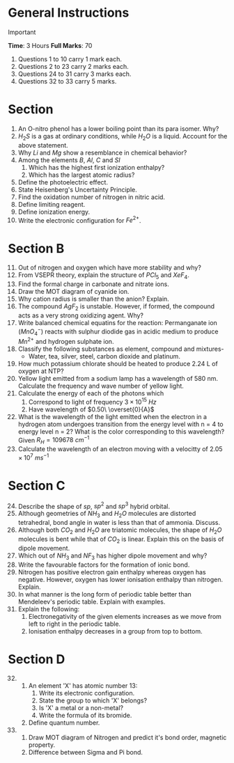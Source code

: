 # General Instructions
> [!IMPORTANT]
> **Time**: 3 Hours 
> **Full Marks**: 70 

1. Questions 1 to 10 carry 1 mark each. 
2. Questions 2 to 23 carry 2 marks each.
3. Questions 24 to 31 carry 3 marks each.
4. Questions 32 to 33 carry 5 marks. 

# Section 
1. An O-nitro phenol has a lower boiling point than its para isomer. Why?
2. $H_2S$ is a gas at ordinary conditions, while $H_2O$ is a liquid. Account for the above statement. 
3. Why $Li$ and $Mg$ show a resemblance in chemical behavior? 
4. Among the elements $B$, $Al$, $C$ and $SI$
    1. Which has the highest first ionization enthalpy?
    2. Which has the largest atomic radius?
5. Define the photoelectric effect. 
6. State Heisenberg's Uncertainty Principle.
7. Find the oxidation number of nitrogen in nitric acid. 
8. Define limiting reagent.
9. Define ionization energy. 
10. Write the electronic configuration for $Fe^{2+}$.

# Section B
11. Out of nitrogen and oxygen which have more stability and why? 
12. From VSEPR theory, explain the structure of $PCl_5$ and $XeF_4$. 
13. Find the formal charge in carbonate and nitrate ions. 
14. Draw the MOT diagram of cyanide ion.
15. Why cation radius is smaller than the anion? Explain.
16. The compound $AgF_2$ is unstable. However, if formed, the compound acts as a very strong oxidizing agent. Why? 
17. Write balanced chemical equatins for the reaction: Permanganate ion $(MnO^-_4)$ reacts with sulphur diodide gas in acidic medium to produce $Mn^{2+}$ and hydrogen sulphate ion. 
18. Classify the following substances as element, compound and mixtures- 
    - Water, tea, silver, steel, carbon dioxide and platinum. 
19. How much potassium chlorate should be heated to produce 2.24 L of oxygen at NTP? 
20. Yellow light emitted from a sodium lamp has a wavelength of 580 nm. Calculate the frequency and wave number of yellow light. 
21. Calculate the energy of each of the photons which 
    1.  Correspond to light of frequency $3 \times 10^{15}\ Hz$
    2.  Have wavelength of $0.50\ \overset{0}{A}$
22. What is the wavelength of the light emitted when the electron in a hydrogen atom undergoes transition from the energy level with n = 4 to energy level n = 2? What is the color corresponding to this wavelength? Given $R_H = 109678\ cm^{-1}$
23. Calculate the wavelength of an electron moving with a velocitty of $2.05 \times 10^7\ ms^{-1}$

# Section C 
24. Describe the shape of $sp$, $sp^2$ and $sp^3$ hybrid orbital.
25. Although geometries of $NH_3$ and $H_2O$ molecules are distorted tetrahedral, bond angle in water is less than that of ammonia. Discuss. 
26. Although both $CO_2$ and $H_2O$ are triatomic molecules, the shape of $H_2O$ molecules is bent while that of $CO_2$ is linear. Explain this on the basis of dipole movement. 
27. Which out of $NH_3$ and $NF_3$ has higher dipole movement and why?
28. Write the favourable factors for the formation of ionic bond. 
29. Nitrogen has positive electron gain enthalpy whereas oxygen has negative. However, oxygen has lower ionisation enthalpy than nitrogen. Explain. 
30. In what manner is the long form of periodic table better than Mendeleev's periodic table. Explain with examples. 
31. Explain the following:
    1.  Electronegativity of the given elements increases as we move from left to right in the periodic table. 
    2.  Ionisation enthalpy decreases in a group from top to bottom. 
# Section D 
32. 1. An element 'X' has atomic number 13:
        1.  Write its electronic configuration. 
        2.  State the group to which 'X' belongs?
        3.  Is 'X' a metal or a non-metal? 
        4.  Write the formula of its bromide. 
    2.  Define quantum number. 
33. 1. Draw MOT diagram of Nitrogen and predict it's bond order, magnetic property. 
    2.  Difference between Sigma and Pi bond.
